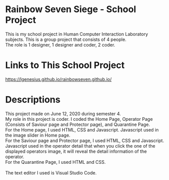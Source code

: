 # Rainbow Seven Siege - School Project
This is my school project in Human Computer Interaction Laboratory subjects. This is a group project that consists of 4 people.<br>The role is 1 designer, 1 designer and coder, 2 coder.

# Links to This School Project
https://lgenesius.github.io/rainbowseven.github.io/

# Descriptions
This project made on June 12, 2020 during semester 4.<br>
My role in this project is coder. I coded the Home Page, Operator Page (Consists of Saviour page and Protector page), and Quarantine Page.<br>
For the Home page, I used HTML, CSS and Javascript. Javascript used in the image slider in Home page.<br>
For the Saviour page and Protector page, I used HTML, CSS and Javascript. Javascript used in the operator detail that when you click the one of the displayed operators image, it will reveal the detail information of the operator.<br>
For the Quarantine Page, I used HTML and CSS.<br><br>
The text editor I used is Visual Studio Code.

 
